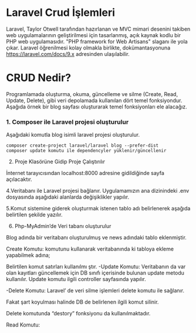 # Laravel Crud İşlemleri
Laravel, Taylor Otwell tarafından hazırlanan ve MVC mimari desenini takiben web uygulamalarının geliştirilmesi için tasarlanmış, açık kaynak kodlu bir PHP web uygulamasıdır. "PHP framework for Web Artisans" slaganı ile yola çıkar. Laravel öğrenilmesi kolay olmakla birlikte, dokümantasyonuna https://laravel.com/docs/9.x adresinden ulaşılabilir.

# CRUD Nedir?
Programlamada oluşturma, okuma, güncelleme ve silme (Create, Read, Update, Delete), gibi veri depolamada kullanılan dört temel fonksiyondur. Aşağıda örnek bir blog sayfası oluşturarak temel fonksiyonları ele alacağız.

### 1.	Composer ile Laravel projesi oluşturulur
Aşağıdaki komutla blog isimli laravel projesi oluşturulur.

```
composer create-project laravel/laravel blog --prefer-dist
composer update komutu ile dependencyler yüklenir/güncellenir
```


2.	Proje Klasörüne Gidip Proje Çalıştırılır




  İnternet tarayıcısından localhost:8000 adresine gidildiğinde sayfa açılacaktır.

4.Veritabanı ile Laravel projesi bağlanır.
Uygulamamızın ana dizinindeki .env dosyasında aşağıdaki alanlarda değişiklikler yapılır.

5.Komut sistemine giderek oluşturmak istenen tablo adı belirlenerek aşağıda belirtilen şekilde yazılır.




6.	Php-MyAdmin’de Veri tabanı oluşturulur

 Blog adında bir veritabanı oluşturulmuş ve news adındaki tablo eklenmiştir.

Create Komutu: komutunu kullanarak veritabanında ki tabloya ekleme yapabilmek adına;


Belirtilen komut satırları kullanılmı ştır.
-Update Komutu:
Veritabanın da var olan kayıtları güncellemek için DB sınıfı içerisinde bulunan update metodu kullanılır. Update komutu ilgili controller sayfasında yapılır.

-Delete Komutu:
Laravel’ de veri silme işlemleri delete komutu ile sağlanır.

Fakat şart koyulması halinde DB de belirlenen ilgili komut silinir.


Delete komutunda “destory” fonksiyonu da kullanılmaktadır.


Read Komutu:
